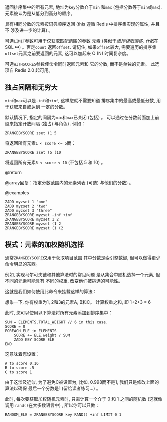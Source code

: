 返回排序集中的所有元素, 地址为`key`分数介于`min`
和`max` (包括分数等于`min`或`max`).
元素被认为是从低分到高分的顺序。

具有相同分数的元素按词典顺序返回 (this
遵循 Redis 中排序集实现的属性, 并且不
涉及进一步的计算) 。

可选`LIMIT`参数可用于仅获取匹配范围的参数
元素 (类似于*选择极限偏移, 计数*在 SQL 中) 。否定`count`
返回`offset`.
请记住, 如果`offset`较大, 需要遍历的排序集
`offset`元素之前要返回的元素, 这可以加起来
O (N)  时间复杂度。

可选`WITHSCORES`参数使命令同时返回元素和
它的分数, 而不是单独的元素。
此选项自 Redis 2.0 起可用。

## 独占间隔和无穷大

`min`和`max`可以是`-inf`和`+inf`, 这样您就不需要知道
排序集中的最高或最低分数, 用于获取来自或达到
一定的分数。

默认情况下, 指定的间隔为`min`和`max`已关闭 (包括) 。
可以通过在分数前面加上前缀来指定开放间隔 (独占) 
与角色`(`.
例如：

    ZRANGEBYSCORE zset (1 5

将返回所有元素`1 < score <= 5`而：

    ZRANGEBYSCORE zset (5 (10

将返回所有元素`5 < score < 10` (不包括 5 和 10) 。

@return

@array回复：指定分数范围内的元素列表 (可选) 
与他们的分数) 。

@examples

```cli
ZADD myzset 1 "one"
ZADD myzset 2 "two"
ZADD myzset 3 "three"
ZRANGEBYSCORE myzset -inf +inf
ZRANGEBYSCORE myzset 1 2
ZRANGEBYSCORE myzset (1 2
ZRANGEBYSCORE myzset (1 (2
```

## 模式：元素的加权随机选择

通常`ZRANGEBYSCORE`仅用于获取项目范围
其中分数是索引整数键, 但可以做得更少
命令明显的东西。

例如, 实现马尔可夫链和其他算法时的常见问题
是从集合中随机选择一个元素, 但不同的元素可能具有
不同的权重, 改变他们被挑选的可能性。

这就是我们如何使用此命令来挂载这样的算法：

想象一下, 你有权重为1, 2和3的元素A, B和C。
计算权重之和, 即 1+2+3 = 6

此时, 您可以使用以下算法将所有元素添加到排序集中：

    SUM = ELEMENTS.TOTAL_WEIGHT // 6 in this case.
    SCORE = 0
    FOREACH ELE in ELEMENTS
        SCORE += ELE.weight / SUM
        ZADD KEY SCORE ELE
    END

这意味着您设置：

    A to score 0.16
    B to score .5
    C to score 1

由于这涉及近似, 为了避免C被设置为, 
比如, 0.998而不是1, 我们只是修改上面的算法以确保
最后一个分数是1 (留给读者练习...) 。

此时, 每次要获取加权随机元素时, 
只需计算一个介于 0 和 1 之间的随机数 (这就像调用
`rand()`在大多数语言中) , 所以你可以只做：

    RANDOM_ELE = ZRANGEBYSCORE key RAND() +inf LIMIT 0 1
